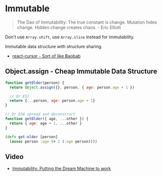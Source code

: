 # Immutable

> The Dao of Immutability: The true constant is change. Mutation hides change. Hidden change creates chaos. - Eric Elliott

Don't use `Array.shift`, use `Array.slice` instead for immutability.

Immutable data structure with structure sharing.

* [react-cursor - Sort of like Baobab](https://github.com/dustingetz/react-cursor/)

## Object.assign - Cheap Immutable Data Structure

```js
function getOlder(person) {
  return Object.assign({}, person, { age: person.age + 1 })

  // Or ES7
  return {...person, age: person.age + 1}
}

// Or ES6 spread and deconstruct
function getOlder({ age, ...other }) {
  return { age: age + 1, ...other }
}
```

```cljs
(defn get-older [person]
  (assoc person :age (+ 1 (:age person))))
```

## Video

* [Immutability: Putting the Dream Machine to work](https://www.youtube.com/watch?v=J-bC20aAat8)